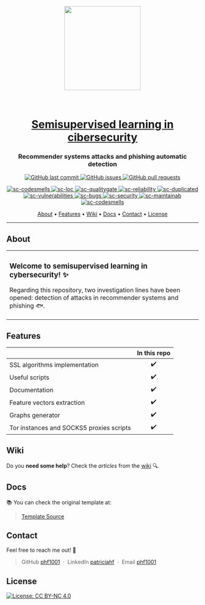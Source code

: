 <p align="center">
  <img src="https://user-images.githubusercontent.com/99904180/218280226-c3d0187c-7866-478f-adbc-859cf05df5cd.png" width="200" height="220" />
</p>


<h1 align="center">
  <br>
  <a href="https://github.com/phf1001/semisupervised-learning-in-cibersecurity"> Semisupervised learning in cibersecurity </a>
</h1>

<h3 align="center">Recommender systems attacks and phishing automatic detection</h3>

<p align="center">
    <a href="https://github.com/phf1001/semisupervised-learning-in-cibersecurity/commits/main">
    <img src="https://img.shields.io/github/last-commit/phf1001/semisupervised-learning-in-cibersecurity.svg?style=flat-square&logo=github&logoColor=white"
         alt="GitHub last commit">
    <a href="https://github.com/phf1001/semisupervised-learning-in-cibersecurity/issues">
    <img src="https://img.shields.io/github/issues-raw/phf1001/semisupervised-learning-in-cibersecurity.svg?style=flat-square&logo=github&logoColor=white"
         alt="GitHub issues">
    <a href="https://github.com/phf1001/semisupervised-learning-in-cibersecurity/pulls">
    <img src="https://img.shields.io/github/issues-pr-raw/phf1001/semisupervised-learning-in-cibersecurity.svg?style=flat-square&logo=github&logoColor=white"
         alt="GitHub pull requests">
</p>

<p align="center">

<a href = "https://sonarcloud.io/summary/new_code?id=phf1001_semisupervised-learning-in-cibersecurity">
<img src="https://sonarcloud.io/api/project_badges/measure?project=phf1001_semisupervised-learning-in-cibersecurity&metric=code_smells" alt="sc-codesmells">
</a>

<a href = "https://sonarcloud.io/summary/new_code?id=phf1001_semisupervised-learning-in-cibersecurity">
<img src="https://sonarcloud.io/api/project_badges/measure?project=phf1001_semisupervised-learning-in-cibersecurity&metric=ncloc" alt="sc-loc">
</a>

<a href = "https://sonarcloud.io/summary/new_code?id=phf1001_semisupervised-learning-in-cibersecurity">
<img src="https://sonarcloud.io/api/project_badges/measure?project=phf1001_semisupervised-learning-in-cibersecurity&metric=alert_status" alt="sc-qualitygate">
</a>

<a href = "https://sonarcloud.io/summary/new_code?id=phf1001_semisupervised-learning-in-cibersecurity">
<img src="https://sonarcloud.io/api/project_badges/measure?project=phf1001_semisupervised-learning-in-cibersecurity&metric=reliability_rating" alt="sc-reliability">
</a>

<a href = "https://sonarcloud.io/summary/new_code?id=phf1001_semisupervised-learning-in-cibersecurity">
<img src="https://sonarcloud.io/api/project_badges/measure?project=phf1001_semisupervised-learning-in-cibersecurity&metric=duplicated_lines_density" alt="sc-duplicated">
</a>

<a href = "https://sonarcloud.io/summary/new_code?id=phf1001_semisupervised-learning-in-cibersecurity">
<img src="https://sonarcloud.io/api/project_badges/measure?project=phf1001_semisupervised-learning-in-cibersecurity&metric=vulnerabilities" alt="sc-vulnerabilities">
</a>

<a href = "https://sonarcloud.io/summary/new_code?id=phf1001_semisupervised-learning-in-cibersecurity">
<img src="https://sonarcloud.io/api/project_badges/measure?project=phf1001_semisupervised-learning-in-cibersecurity&metric=bugs" alt="sc-bugs">
</a>

<a href = "https://sonarcloud.io/summary/new_code?id=phf1001_semisupervised-learning-in-cibersecurity">
<img src="https://sonarcloud.io/api/project_badges/measure?project=phf1001_semisupervised-learning-in-cibersecurity&metric=security_rating" alt="sc-security">
</a>

<a href = "https://sonarcloud.io/summary/new_code?id=phf1001_semisupervised-learning-in-cibersecurity">
<img src="https://sonarcloud.io/api/project_badges/measure?project=phf1001_semisupervised-learning-in-cibersecurity&metric=sqale_rating" alt="sc-maintainab">
</a>

<a href = "https://sonarcloud.io/summary/new_code?id=phf1001_semisupervised-learning-in-cibersecurity">
<img src="https://sonarcloud.io/api/project_badges/measure?project=phf1001_semisupervised-learning-in-cibersecurity&metric=code_smells" alt="sc-codesmells">
</a>
 
</p>
      
<p align="center">
  <a href="#about">About</a> •
  <a href="#features">Features</a> •
  <a href="#wiki">Wiki</a> •
  <a href="#docs">Docs</a> •
  <a href="#contact">Contact</a> •
  <a href="#license">License</a>
</p>

---

## About 

<table>
<tr>
<td>
  
### Welcome to semisupervised learning in cybersecurity! ✨

Regarding this repository, two investigation lines have been opened: detection of attacks in recommender systems and phishing 🐟.

</td>
</tr>
</table>


## Features

|                            | In this repo  | 
| -------------------------- | :----------------: | 
| SSL algorithms implementation         |         ✔️         |   
| Useful scripts             |         ✔️         |    
| Documentation        |         ✔️         |       
| Feature vectors extraction |         ✔️         |    
| Graphs generator |         ✔️         |    
| Tor instances and SOCKS5 proxies scripts |         ✔️         |    


## Wiki 

Do you **need some help**? Check the _articles_ from the [wiki](https://github.com/phf1001/semisupervised-learning-in-cibersecurity/wiki/) 🔍.

## Docs

📚 You can check the original template at:
>  [Template Source](https://github.com/ubutfgm/plantillaLatex)

## Contact

Feel free to reach me out! 💌

> GitHub [phf1001](https://github.com/phf1001) &nbsp;&middot;&nbsp; LinkedIn [patriciahf](https://www.linkedin.com/in/patriciahf) &nbsp;&middot;&nbsp; Email [phf1001](mailto:phf1001@alu.ubu.es) 

## License

[![License: CC BY-NC 4.0](https://img.shields.io/badge/License-CC_BY--NC_4.0-lightgrey.svg)](https://creativecommons.org/licenses/by-nc/4.0/)